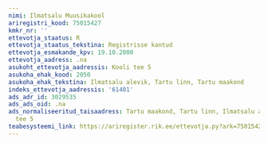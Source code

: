 ```yaml
---
nimi: Ilmatsalu Muusikakool
ariregistri_kood: 75015427
kmkr_nr: ''
ettevotja_staatus: R
ettevotja_staatus_tekstina: Registrisse kantud
ettevotja_esmakande_kpv: 19.10.2000
ettevotja_aadress: .na
asukoht_ettevotja_aadressis: Kooli tee 5
asukoha_ehak_kood: 2050
asukoha_ehak_tekstina: Ilmatsalu alevik, Tartu linn, Tartu maakond
indeks_ettevotja_aadressis: '61401'
ads_adr_id: 3029535
ads_ads_oid: .na
ads_normaliseeritud_taisaadress: Tartu maakond, Tartu linn, Ilmatsalu alevik, Kooli
  tee 5
teabesysteemi_link: https://ariregister.rik.ee/ettevotja.py?ark=75015427&ref=rekvisiidid
---
```

